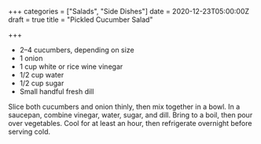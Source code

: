 +++
categories = ["Salads", "Side Dishes"]
date = 2020-12-23T05:00:00Z
draft = true
title = "Pickled Cucumber Salad"

+++
* 2–4 cucumbers, depending on size 
* 1 onion 
* 1 cup white or rice wine vinegar 
* 1/2 cup water
* 1/2 cup sugar 
* Small handful fresh dill

Slice both cucumbers and onion thinly, then mix together in a bowl. In a saucepan, combine vinegar, water, sugar, and dill. Bring to a boil, then pour over vegetables. Cool for at least an hour, then refrigerate overnight before serving cold.